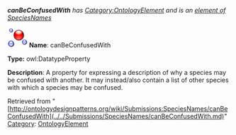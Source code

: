 ___canBeConfusedWith__ has [Category:OntologyElement](../../Category/OntologyElement.md "Category:OntologyElement") and is an [element of](../../Property/ElementOf.md "Property:ElementOf") [SpeciesNames](../../Submissions/SpeciesNames.md "Submissions:SpeciesNames")_


  




[![DatatypeProperty](../../images/thumb/a/a5/DatatypeProperty.gif/45px-DatatypeProperty.gif)](../../Image/DatatypeProperty.gif.md "DatatypeProperty")
__Name__: canBeConfusedWith 


__Type:__ owl:DatatypeProperty 


__Description__: A property for expressing a description of why a species may be confused with another. It may instead/also contain a list of other species with which a species may be confused. 





Retrieved from "[http://ontologydesignpatterns.org/wiki/Submissions:SpeciesNames/canBeConfusedWith](../../Submissions/SpeciesNames/canBeConfusedWith.md)"
 [Category](http://ontologydesignpatterns.org/wiki/Special:Categories "Special:Categories"): [OntologyElement](../../Category/OntologyElement.md "Category:OntologyElement")